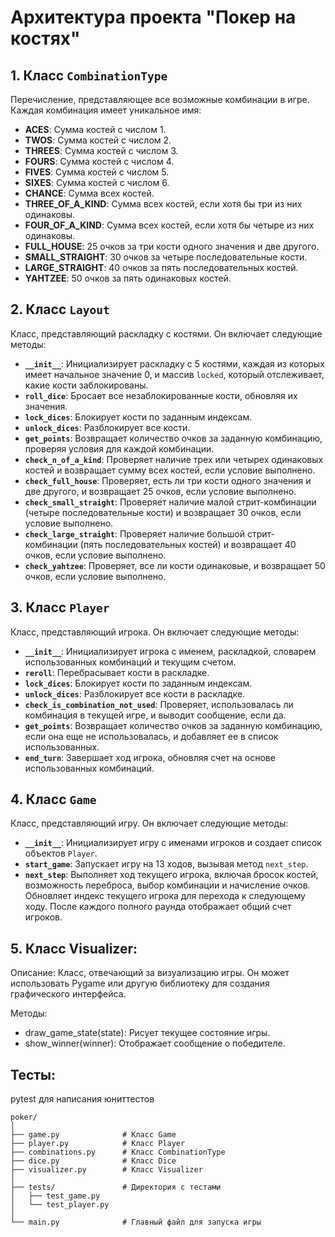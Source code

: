 # Архитектура проекта "Покер на костях"

## 1. Класс `CombinationType`
Перечисление, представляющее все возможные комбинации в игре. Каждая комбинация имеет уникальное имя:
- **ACES**: Сумма костей с числом 1.
- **TWOS**: Сумма костей с числом 2.
- **THREES**: Сумма костей с числом 3.
- **FOURS**: Сумма костей с числом 4.
- **FIVES**: Сумма костей с числом 5.
- **SIXES**: Сумма костей с числом 6.
- **CHANCE**: Сумма всех костей.
- **THREE_OF_A_KIND**: Сумма всех костей, если хотя бы три из них одинаковы.
- **FOUR_OF_A_KIND**: Сумма всех костей, если хотя бы четыре из них одинаковы.
- **FULL_HOUSE**: 25 очков за три кости одного значения и две другого.
- **SMALL_STRAIGHT**: 30 очков за четыре последовательные кости.
- **LARGE_STRAIGHT**: 40 очков за пять последовательных костей.
- **YAHTZEE**: 50 очков за пять одинаковых костей.

## 2. Класс `Layout`
Класс, представляющий раскладку с костями. Он включает следующие методы:
- **`__init__`**: Инициализирует раскладку с 5 костями, каждая из которых имеет начальное значение 0, и массив `locked`, который отслеживает, какие кости заблокированы.
- **`roll_dice`**: Бросает все незаблокированные кости, обновляя их значения.
- **`lock_dices`**: Блокирует кости по заданным индексам.
- **`unlock_dices`**: Разблокирует все кости.
- **`get_points`**: Возвращает количество очков за заданную комбинацию, проверяя условия для каждой комбинации.
- **`check_n_of_a_kind`**: Проверяет наличие трех или четырех одинаковых костей и возвращает сумму всех костей, если условие выполнено.
- **`check_full_house`**: Проверяет, есть ли три кости одного значения и две другого, и возвращает 25 очков, если условие выполнено.
- **`check_small_straight`**: Проверяет наличие малой стрит-комбинации (четыре последовательные кости) и возвращает 30 очков, если условие выполнено.
- **`check_large_straight`**: Проверяет наличие большой стрит-комбинации (пять последовательных костей) и возвращает 40 очков, если условие выполнено.
- **`check_yahtzee`**: Проверяет, все ли кости одинаковые, и возвращает 50 очков, если условие выполнено.

## 3. Класс `Player`
Класс, представляющий игрока. Он включает следующие методы:
- **`__init__`**: Инициализирует игрока с именем, раскладкой, словарем использованных комбинаций и текущим счетом.
- **`reroll`**: Перебрасывает кости в раскладке.
- **`lock_dices`**: Блокирует кости по заданным индексам.
- **`unlock_dices`**: Разблокирует все кости в раскладке.
- **`check_is_combination_not_used`**: Проверяет, использовалась ли комбинация в текущей игре, и выводит сообщение, если да.
- **`get_points`**: Возвращает количество очков за заданную комбинацию, если она еще не использовалась, и добавляет ее в список использованных.
- **`end_turn`**: Завершает ход игрока, обновляя счет на основе использованных комбинаций.

## 4. Класс `Game`
Класс, представляющий игру. Он включает следующие методы:
- **`__init__`**: Инициализирует игру с именами игроков и создает список объектов `Player`.
- **`start_game`**: Запускает игру на 13 ходов, вызывая метод `next_step`.
- **`next_step`**: Выполняет ход текущего игрока, включая бросок костей, возможность переброса, выбор комбинации и начисление очков. Обновляет индекс текущего игрока для перехода к следующему ходу. После каждого полного раунда отображает общий счет игроков.

## 5. Класс Visualizer:

Описание: Класс, отвечающий за визуализацию игры. Он может использовать Pygame или другую библиотеку для создания графического интерфейса.

Методы:
- draw_game_state(state): Рисует текущее состояние игры.
- show_winner(winner): Отображает сообщение о победителе.

## Тесты:

pytest для написания юниттестов


```
poker/
│
├── game.py              # Класс Game
├── player.py            # Класс Player
├── combinations.py      # Класс CombinationType
├── dice.py              # Класс Dice
├── visualizer.py        # Класс Visualizer
│
├── tests/               # Директория с тестами
│   ├── test_game.py
│   └── test_player.py
│
└── main.py              # Главный файл для запуска игры
```
